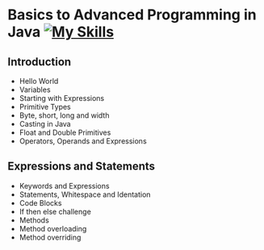 # Basics to Advanced Programming in Java [![My Skills](https://skillicons.dev/icons?i=java)](https://skillicons.dev)

## Introduction ##
* Hello World
* Variables
* Starting with Expressions
* Primitive Types
* Byte, short, long and width
* Casting in Java
* Float and Double Primitives
* Operators, Operands and Expressions

## Expressions and Statements ##
* Keywords and Expressions
* Statements, Whitespace and Identation
* Code Blocks
* If then else challenge
* Methods
* Method overloading
* Method overriding
  
